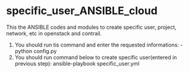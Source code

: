 # specific_user_ANSIBLE_cloud
This the ANSIBLE codes and modules to create specific user, project, network, etc in openstack and contrail.
1. You should run tis command and enter the requested informations: 
-python config.py 
2. You should run command below to create specific user(entered in previous step):
ansible-playbook specific_user.yml
